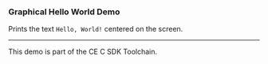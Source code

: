 ### Graphical Hello World Demo

Prints the text `Hello, World!` centered on the screen.

---

This demo is part of the CE C SDK Toolchain.
